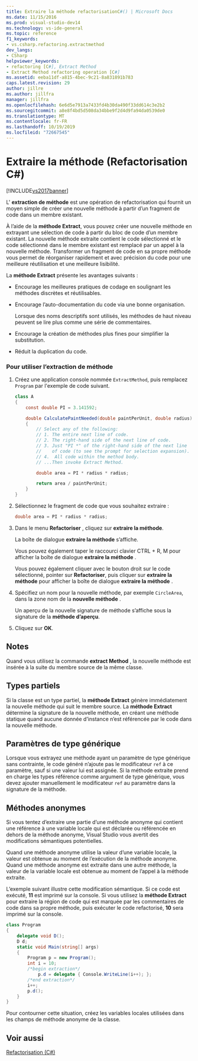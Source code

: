 ```yaml
---
title: Extraire la méthode refactorisationC#() | Microsoft Docs
ms.date: 11/15/2016
ms.prod: visual-studio-dev14
ms.technology: vs-ide-general
ms.topic: reference
f1_keywords:
- vs.csharp.refactoring.extractmethod
dev_langs:
- CSharp
helpviewer_keywords:
- refactoring [C#], Extract Method
- Extract Method refactoring operation [C#]
ms.assetid: eeba11df-a815-4bec-9c21-8a831891b783
caps.latest.revision: 29
author: jillre
ms.author: jillfra
manager: jillfra
ms.openlocfilehash: 6e6d5e7913a7433fd4b30da490f33dd614c3e2b2
ms.sourcegitcommit: a8e8f4bd5d508da34bbe9f2d4d9fa94da0539de0
ms.translationtype: MT
ms.contentlocale: fr-FR
ms.lasthandoff: 10/19/2019
ms.locfileid: "72667545"
---
```

# <a name="extract-method-refactoring-c"></a>Extraire la méthode (Refactorisation C#)
[!INCLUDE[vs2017banner](../includes/vs2017banner.md)]

L' **extraction de méthode** est une opération de refactorisation qui fournit un moyen simple de créer une nouvelle méthode à partir d’un fragment de code dans un membre existant.

 À l’aide de la **méthode Extract**, vous pouvez créer une nouvelle méthode en extrayant une sélection de code à partir du bloc de code d’un membre existant. La nouvelle méthode extraite contient le code sélectionné et le code sélectionné dans le membre existant est remplacé par un appel à la nouvelle méthode. Transformer un fragment de code en sa propre méthode vous permet de réorganiser rapidement et avec précision du code pour une meilleure réutilisation et une meilleure lisibilité.

 La **méthode Extract** présente les avantages suivants :

- Encourage les meilleures pratiques de codage en soulignant les méthodes discrètes et réutilisables.

- Encourage l’auto-documentation du code via une bonne organisation.

     Lorsque des noms descriptifs sont utilisés, les méthodes de haut niveau peuvent se lire plus comme une série de commentaires.

- Encourage la création de méthodes plus fines pour simplifier la substitution.

- Réduit la duplication du code.

### <a name="to-use-extract-method"></a>Pour utiliser l’extraction de méthode

1. Créez une application console nommée `ExtractMethod`, puis remplacez `Program` par l'exemple de code suivant.

    ```csharp
    class A
    {
        const double PI = 3.141592;

        double CalculatePaintNeeded(double paintPerUnit, double radius)
        {
            // Select any of the following:
            // 1. The entire next line of code.
            // 2. The right-hand side of the next line of code.
            // 3. Just "PI *" of the right-hand side of the next line
            //    of code (to see the prompt for selection expansion).
            // 4.  All code within the method body.
            // ...Then invoke Extract Method.

            double area = PI * radius * radius;

            return area / paintPerUnit;
        }
    }
    ```

2. Sélectionnez le fragment de code que vous souhaitez extraire :

    ```csharp
    double area = PI * radius * radius;
    ```

3. Dans le menu **Refactoriser** , cliquez sur **extraire la méthode**.

     La boîte de dialogue **extraire la méthode** s’affiche.

     Vous pouvez également taper le raccourci clavier CTRL + R, M pour afficher la boîte de dialogue **extraire la méthode** .

     Vous pouvez également cliquer avec le bouton droit sur le code sélectionné, pointer sur **Refactoriser**, puis cliquer sur **extraire la méthode** pour afficher la boîte de dialogue **extraire la méthode** .

4. Spécifiez un nom pour la nouvelle méthode, par exemple `CircleArea`, dans la zone nom de la **nouvelle méthode** .

     Un aperçu de la nouvelle signature de méthode s’affiche sous la signature de la **méthode d’aperçu**.

5. Cliquez sur **OK**.

## <a name="remarks"></a>Notes
 Quand vous utilisez la commande **extract Method** , la nouvelle méthode est insérée à la suite du membre source de la même classe.

## <a name="partial-types"></a>Types partiels
 Si la classe est un type partiel, la **méthode Extract** génère immédiatement la nouvelle méthode qui suit le membre source. La **méthode Extract** détermine la signature de la nouvelle méthode, en créant une méthode statique quand aucune donnée d’instance n’est référencée par le code dans la nouvelle méthode.

## <a name="generic-type-parameters"></a>Paramètres de type générique
 Lorsque vous extrayez une méthode ayant un paramètre de type générique sans contrainte, le code généré n’ajoute pas le modificateur `ref` à ce paramètre, sauf si une valeur lui est assignée. Si la méthode extraite prend en charge les types référence comme argument de type générique, vous devez ajouter manuellement le modificateur `ref` au paramètre dans la signature de la méthode.

## <a name="anonymous-methods"></a>Méthodes anonymes
 Si vous tentez d’extraire une partie d’une méthode anonyme qui contient une référence à une variable locale qui est déclarée ou référencée en dehors de la méthode anonyme, Visual Studio vous avertit des modifications sémantiques potentielles.

 Quand une méthode anonyme utilise la valeur d’une variable locale, la valeur est obtenue au moment de l’exécution de la méthode anonyme. Quand une méthode anonyme est extraite dans une autre méthode, la valeur de la variable locale est obtenue au moment de l’appel à la méthode extraite.

 L’exemple suivant illustre cette modification sémantique. Si ce code est exécuté, **11** est imprimé sur la console. Si vous utilisez la **méthode Extract** pour extraire la région de code qui est marquée par les commentaires de code dans sa propre méthode, puis exécuter le code refactorisé, **10** sera imprimé sur la console.

```csharp
class Program
{
    delegate void D();
    D d;
    static void Main(string[] args)
    {
        Program p = new Program();
        int i = 10;
        /*begin extraction*/
            p.d = delegate { Console.WriteLine(i++); };
        /*end extraction*/
        i++;
        p.d();
    }
}
```

 Pour contourner cette situation, créez les variables locales utilisées dans les champs de méthode anonyme de la classe.

## <a name="see-also"></a>Voir aussi
 [Refactorisation (C#)](../csharp-ide/refactoring-csharp.md)